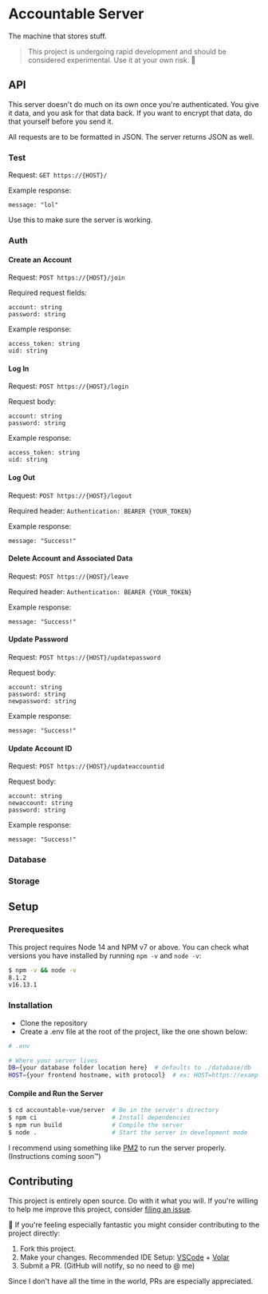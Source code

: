 # Accountable Server

The machine that stores stuff.

> This project is undergoing rapid development and should be considered experimental. Use it at your own risk. 🤙

## API

This server doesn't do much on its own once you're authenticated. You give it data, and you ask for that data back. If you want to encrypt that data, do that yourself before you send it.

All requests are to be formatted in JSON. The server returns JSON as well.

### Test

Request: `GET https://{HOST}/`

Example response:

```
message: "lol"
```

Use this to make sure the server is working.

### Auth

#### Create an Account

Request: `POST https://{HOST}/join`

Required request fields:

```
account: string
password: string
```

Example response:

```
access_token: string
uid: string
```

#### Log In

Request: `POST https://{HOST}/login`

Request body:

```
account: string
password: string
```

Example response:

```
access_token: string
uid: string
```

#### Log Out

Request: `POST https://{HOST}/logout`

Required header: `Authentication: BEARER {YOUR_TOKEN}`

Example response:

```
message: "Success!"
```

#### Delete Account and Associated Data

Request: `POST https://{HOST}/leave`

Required header: `Authentication: BEARER {YOUR_TOKEN}`

Example response:

```
message: "Success!"
```

#### Update Password

Request: `POST https://{HOST}/updatepassword`

Request body:

```
account: string
password: string
newpassword: string
```

Example response:

```
message: "Success!"
```

#### Update Account ID

Request: `POST https://{HOST}/updateaccountid`

Request body:

```
account: string
newaccount: string
password: string
```

Example response:

```
message: "Success!"
```

### Database

### Storage

## Setup

### Prerequesites

This project requires Node 14 and NPM v7 or above. You can check what versions you have installed by running `npm -v` and `node -v`:

```sh
$ npm -v && node -v
8.1.2
v16.13.1
```

### Installation

- Clone the repository
- Create a .env file at the root of the project, like the one shown below:

```sh
# .env

# Where your server lives
DB={your database folder location here}  # defaults to ./database/db
HOST={your frontend hostname, with protocol}  # ex: HOST=https://example.com
```

#### Compile and Run the Server

```sh
$ cd accountable-vue/server  # Be in the server's directory
$ npm ci                     # Install dependencies
$ npm run build              # Compile the server
$ node .                     # Start the server in development mode
```

I recommend using something like [PM2](https://pm2.keymetrics.io) to run the server properly. (Instructions coming soon™)

## Contributing

This project is entirely open source. Do with it what you will. If you're willing to help me improve this project, consider [filing an issue](https://github.com/AverageHelper/accountable-vue/issues/new/choose).

🧐 If you're feeling especially fantastic you might consider contributing to the project directly:

1. Fork this project.
2. Make your changes. Recommended IDE Setup: [VSCode](https://code.visualstudio.com/) + [Volar](https://marketplace.visualstudio.com/items?itemName=johnsoncodehk.volar)
3. Submit a PR. (GitHub will notify, so no need to @ me)

Since I don't have all the time in the world, PRs are especially appreciated.
